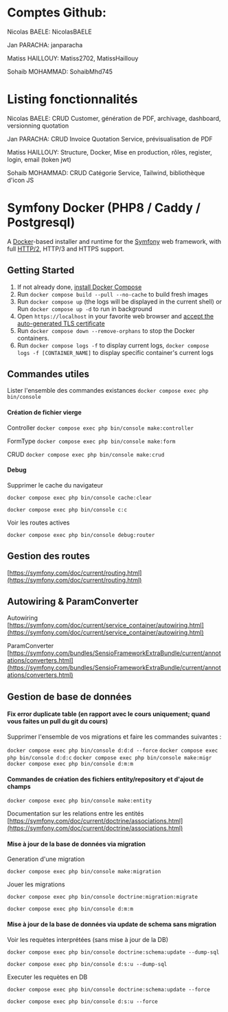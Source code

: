 # Comptes Github:

Nicolas BAELE: NicolasBAELE

Jan PARACHA: janparacha

Matiss HAILLOUY: Matiss2702, MatissHaillouy

Sohaib MOHAMMAD: SohaibMhd745

# Listing fonctionnalités

Nicolas BAELE: 
CRUD Customer, génération de PDF, archivage, dashboard, versionning quotation

Jan PARACHA:
CRUD Invoice Quotation Service, prévisualisation de PDF

Matiss HAILLOUY:
Structure, Docker, Mise en production, rôles, register, login, email (token jwt)

Sohaib MOHAMMAD:
CRUD Catégorie Service, Tailwind, bibliothèque d'icon JS

# Symfony Docker (PHP8 / Caddy / Postgresql)

A [Docker](https://www.docker.com/)-based installer and runtime for the [Symfony](https://symfony.com) web framework, with full [HTTP/2](https://symfony.com/doc/current/weblink.html), HTTP/3 and HTTPS support.

## Getting Started

1. If not already done, [install Docker Compose](https://docs.docker.com/compose/install/)
2. Run `docker compose build --pull --no-cache` to build fresh images
3. Run `docker compose up` (the logs will be displayed in the current shell) or Run `docker compose up -d` to run in background
4. Open `https://localhost` in your favorite web browser and [accept the auto-generated TLS certificate](https://stackoverflow.com/a/15076602/1352334)
5. Run `docker compose down --remove-orphans` to stop the Docker containers.
6. Run `docker compose logs -f` to display current logs, `docker compose logs -f [CONTAINER_NAME]` to display specific container's current logs

## Commandes utiles
Lister l'ensemble des commandes existances `docker compose exec php bin/console`

#### Création de fichier vierge
Controller `docker compose exec php bin/console make:controller`

FormType `docker compose exec php bin/console make:form`

CRUD `docker compose exec php bin/console make:crud`

#### Debug
Supprimer le cache du navigateur

`docker compose exec php bin/console cache:clear`

`docker compose exec php bin/console c:c`

Voir les routes actives

`docker compose exec php bin/console debug:router`

## Gestion des routes
[https://symfony.com/doc/current/routing.html](https://symfony.com/doc/current/routing.html)

## Autowiring & ParamConverter
Autowiring [https://symfony.com/doc/current/service_container/autowiring.html](https://symfony.com/doc/current/service_container/autowiring.html)

ParamConverter [https://symfony.com/bundles/SensioFrameworkExtraBundle/current/annotations/converters.html](https://symfony.com/bundles/SensioFrameworkExtraBundle/current/annotations/converters.html)

## Gestion de base de données

#### Fix error duplicate table (en rapport avec le cours uniquement; quand vous faites un pull du git du cours)
Supprimer l'ensemble de vos migrations et faire les commandes suivantes : 

`docker compose exec php bin/console d:d:d --force`
`docker compose exec php bin/console d:d:c`
`docker compose exec php bin/console make:migr`
`docker compose exec php bin/console d:m:m`

#### Commandes de création des fichiers entity/repository et d'ajout de champs
`docker compose exec php bin/console make:entity`

Documentation sur les relations entre les entités [https://symfony.com/doc/current/doctrine/associations.html](https://symfony.com/doc/current/doctrine/associations.html)

#### Mise à jour de la base de données via migration
Generation d'une migration

`docker compose exec php bin/console make:migration`

Jouer les migrations

`docker compose exec php bin/console doctrine:migration:migrate`

`docker compose exec php bin/console d:m:m`

#### Mise à jour de la base de données via update de schema sans migration
Voir les requètes interprétées (sans mise à jour de la DB)

`docker compose exec php bin/console doctrine:schema:update --dump-sql`

`docker compose exec php bin/console d:s:u --dump-sql`

Executer les requètes en DB

`docker compose exec php bin/console doctrine:schema:update --force`

`docker compose exec php bin/console d:s:u --force`

